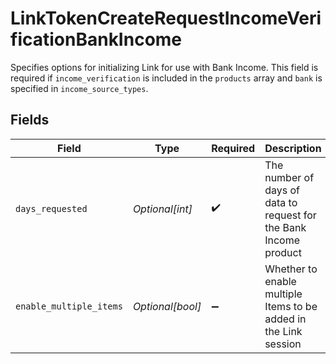 # LinkTokenCreateRequestIncomeVerificationBankIncome

Specifies options for initializing Link for use with Bank Income. This field is required if `income_verification` is included in the `products` array and `bank` is specified in `income_source_types`.


## Fields

| Field                                                             | Type                                                              | Required                                                          | Description                                                       |
| ----------------------------------------------------------------- | ----------------------------------------------------------------- | ----------------------------------------------------------------- | ----------------------------------------------------------------- |
| `days_requested`                                                  | *Optional[int]*                                                   | :heavy_check_mark:                                                | The number of days of data to request for the Bank Income product |
| `enable_multiple_items`                                           | *Optional[bool]*                                                  | :heavy_minus_sign:                                                | Whether to enable multiple Items to be added in the Link session  |
